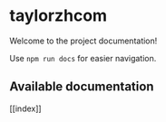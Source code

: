 # taylorzhcom

Welcome to the project documentation!

Use `npm run docs` for easier navigation.

## Available documentation

[[index]]
